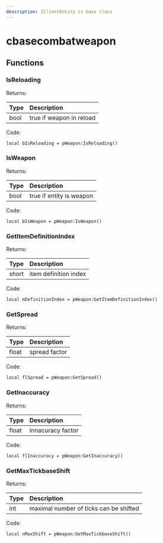 ```yaml
---
description: IClientEntity is base class
---
```


# cbasecombatweapon

## Functions

### IsReloading

Returns:

| Type | Description |
| :--- | :--- |
| bool | true if weapon in reload |

Code:

```text
local bIsReloading = pWeapon:IsReloading()
```

### IsWeapon

Returns:

| Type | Description |
| :--- | :--- |
| bool | true if entity is weapon |

Code:

```text
local bIsWeapon = pWeapon:IsWeapon()
```

### GetItemDefinitionIndex

Returns:

| Type | Description |
| :--- | :--- |
| short | item definition index |

Code:

```text
local nDefinitionIndex = pWeapon:GetItemDefinitionIndex()
```

### GetSpread

Returns:

| Type | Description |
| :--- | :--- |
| float | spread factor |

Code:

```text
local flSpread = pWeapon:GetSpread()
```

### GetInaccuracy

Returns:

| Type | Description |
| :--- | :--- |
| float | innacuracy factor |

Code:

```text
local flInaccuracy = pWeapon:GetInaccuracy()
```

### GetMaxTickbaseShift

Returns:

| Type | Description |
| :--- | :--- |
| int | maximal number of ticks can be shifted |

Code:

```text
local nMaxShift = pWeapon:GetMaxTickbaseShift()
```

